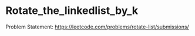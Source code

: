# Rotate_the_linkedlist_by_k

Problem Statement: https://leetcode.com/problems/rotate-list/submissions/
